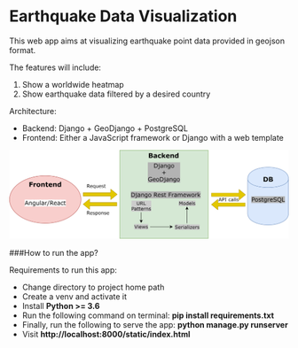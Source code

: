 # Earthquake Data Visualization

This web app aims at visualizing earthquake point data provided in geojson format.

The features will include:
1. Show a worldwide heatmap
2. Show earthquake data filtered by a desired country

Architecture:
- Backend: Django + GeoDjango + PostgreSQL
- Frontend: Either a JavaScript framework or Django with a web template

![Web app architecture](diagram.png)

###How to run the app?

Requirements to run this app:
   - Change directory to project home path
   - Create a venv and activate it
   - Install **Python >= 3.6**
   - Run the following command on terminal: **pip install requirements.txt**
   - Finally, run the following to serve the app: **python manage.py runserver**
   - Visit **http://localhost:8000/static/index.html**

